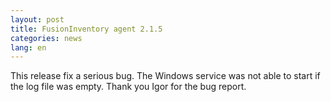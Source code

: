 ```yaml
---
layout: post
title: FusionInventory agent 2.1.5
categories: news
lang: en
---
```


This release fix a serious bug. The Windows service was not able to start if the log file was empty. Thank you Igor for the bug report.
